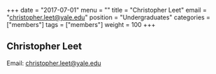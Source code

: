 +++
date = "2017-07-01"
menu = ""
title = "Christopher Leet"
email = "christopher.leet@yale.edu"
position = "Undergraduates"
categories = ["members"]
tags = ["members"]
weight = 100
+++
<br/>

## Christopher Leet

Email: [christopher.leet@yale.edu](mailto:christopher.leet@yale.edu)
